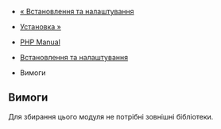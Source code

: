 - [« Встановлення та налаштування](dbase.setup.md)
- [Установка »](dbase.installation.md)

- [PHP Manual](index.md)
- [Встановлення та налаштування](dbase.setup.md)
- Вимоги

## Вимоги

Для збирання цього модуля не потрібні зовнішні бібліотеки.
